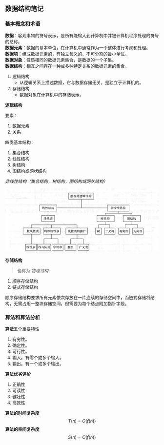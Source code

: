## 数据结构笔记


### 基本概念和术语

**数据**：客观事物的符号表示，是所有能输入到计算机中并被计算机程序处理的符号的总称。  
**数据元素**：数据的基本单位，在计算机中通常作为一个整体进行考虑和处理。  
**数据项**：组成数据元素的，有独立含义的、不可分割的最小单位。  
**数据对象**：性质相同的数据元素集合，是数据的一个子集。  
**数据结构**：相互之间存在一种或多种特定关系的数据元素的集合。  
1. 逻辑结构
   - 从逻辑关系上描述数据，它与数据存储无关，是独立于计算机的。
2. 存储结构
   - 数据对象在计算机中的存储表示。

**逻辑结构**

要素：
1. 数据元素
2. 关系

四类基本结构：
1. 集合结构
2. 线性结构
3. 树结构
4. 图结构或网状结构

*非线性结构（集合结构，树结构，图结构或网状结构）*

![](images/chart01-01.png)

**存储结构**  
> 也称为 *物理结构*
1. 顺序存储结构
2. 链式存储结构
   
顺序存储结构要求所有元素依次存放在一片连续的存储空间中，而链式存储将结构，无需占用一整块存储空间，但需要为每个结点附加指针字段。

### 算法和算法分析

**算法**五个重要特性
1. 有穷性。
2. 确定性。
3. 可行性。
4. 输入。有零个或多个输入。
5. 输出。有一个或多个输出。

**算法优劣评价**

1. 正确性
2. 可读性
3. 健壮性
4. 高效性

**算法的时间复杂度**
$$ T(n) = O(f(n)) $$
**算法的空间复杂度**
$$ S(n) = O(f(n)) $$




